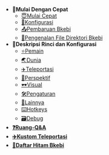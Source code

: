* **🌱Mulai Dengan Cepat**
  * [😇Mulai Cepat](QuickStart.md)
  * [💾Konfigurasi](Configure.md)
  * [📤Pembaruan Bkebi](UpdateBkebi.md)
  * [📑Pengenalan File Direktori Bkebi](BkebiFileTree.md)
* **🧐Deskripsi Rinci dan Konfigurasi**
  * [⭐️Pemain](Player.md)
  * [🌏Dunia](World.md)
  * [✈️Teleportasi](Teleport.md)
  * [👀Perspektif](ESP.md)
  * [🕶Visual](Visuals.md)
  * [🛠Pengaturan](Settings.md)
  * [📄Lainnya](Other.md)
  * [⌨️Hotkeys](Hotkeys.md)
  * [🗃Debug](Debug.md)
* [**❓Ruang-Q&A**](QA.md)
* [**✈️Kustom Teleportasi**](CustomTeleport.md)
* [**🚫Daftar Hitam Bkebi**](BlackList.md)
